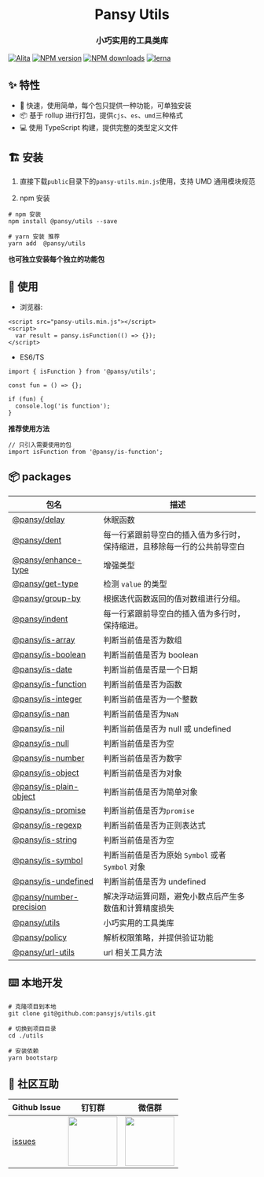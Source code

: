 <h1 align="center">Pansy Utils</h1>

<h3 align="center">小巧实用的工具类库</h3>

[![Alita](https://img.shields.io/badge/alitajs-pansy%20utils-blue.svg)](https://github.com/alitajs)
[![NPM version](https://img.shields.io/npm/v/@pansy/utils.svg?style=flat)](https://npmjs.org/package/@pansy/utils)
[![NPM downloads](http://img.shields.io/npm/dm/@pansy/utils.svg?style=flat)](https://npmjs.org/package/@pansy/utils)
[![lerna](https://img.shields.io/badge/maintained%20with-lerna-cc00ff.svg)](https://lerna.js.org)

## ✨ 特性

- 🚀 快速，使用简单，每个包只提供一种功能，可单独安装
- 📦 基于 rollup 进行打包，提供`cjs`、`es`、`umd`三种格式
- 💻 使用 TypeScript 构建，提供完整的类型定义文件

## 🏗 安装

1. 直接下载`public`目录下的`pansy-utils.min.js`使用，支持 UMD 通用模块规范

2. npm 安装

```
# npm 安装
npm install @pansy/utils --save

# yarn 安装 推荐
yarn add  @pansy/utils
```

**也可独立安装每个独立的功能包**

## 🔨 使用

- 浏览器:

```
<script src="pansy-utils.min.js"></script>
<script>
  var result = pansy.isFunction(() => {});
</script>
```

- ES6/TS

```
import { isFunction } from '@pansy/utils';

const fun = () => {};

if (fun) {
  console.log('is function');
}
```

**推荐使用方法**

```
// 只引入需要使用的包
import isFunction from '@pansy/is-function';
```

## 📦 packages

<!-- start-directory -->

| 包名                                                                                               | 描述                                                                     |
| -------------------------------------------------------------------------------------------------- | ------------------------------------------------------------------------ |
| [@pansy/delay](https://github.com/pansyjs/utils/tree/master/packages/delay/)                       | 休眠函数                                                                 |
| [@pansy/dent](https://github.com/pansyjs/utils/tree/master/packages/dent/)                         | 每一行紧跟前导空白的插入值为多行时，保持缩进，且移除每一行的公共前导空白 |
| [@pansy/enhance-type](https://github.com/pansyjs/utils/tree/master/packages/enhance-type/)         | 增强类型                                                                 |
| [@pansy/get-type](https://github.com/pansyjs/utils/tree/master/packages/get-type/)                 | 检测 `value` 的类型                                                      |
| [@pansy/group-by](https://github.com/pansyjs/utils/tree/master/packages/group-by/)                 | 根据迭代函数返回的值对数组进行分组。                                     |
| [@pansy/indent](https://github.com/pansyjs/utils/tree/master/packages/indent/)                     | 每一行紧跟前导空白的插入值为多行时，保持缩进。                           |
| [@pansy/is-array](https://github.com/pansyjs/utils/tree/master/packages/is-array/)                 | 判断当前值是否为数组                                                     |
| [@pansy/is-boolean](https://github.com/pansyjs/utils/tree/master/packages/is-boolean/)             | 判断当前值是否为 boolean                                                 |
| [@pansy/is-date](https://github.com/pansyjs/utils/tree/master/packages/is-date/)                   | 判断当前值是否是一个日期                                                 |
| [@pansy/is-function](https://github.com/pansyjs/utils/tree/master/packages/is-function/)           | 判断当前值是否为函数                                                     |
| [@pansy/is-integer](https://github.com/pansyjs/utils/tree/master/packages/is-integer/)             | 判断当前值是否为一个整数                                                 |
| [@pansy/is-nan](https://github.com/pansyjs/utils/tree/master/packages/is-nan/)                     | 判断当前值是否为`NaN`                                                    |
| [@pansy/is-nil](https://github.com/pansyjs/utils/tree/master/packages/is-nil/)                     | 判断当前值是否为 null 或 undefined                                       |
| [@pansy/is-null](https://github.com/pansyjs/utils/tree/master/packages/is-nulll/)                  | 判断当前值是否为空                                                       |
| [@pansy/is-number](https://github.com/pansyjs/utils/tree/master/packages/is-number/)               | 判断当前值是否为数字                                                     |
| [@pansy/is-object](https://github.com/pansyjs/utils/tree/master/packages/is-object/)               | 判断当前值是否为对象                                                     |
| [@pansy/is-plain-object](https://github.com/pansyjs/utils/tree/master/packages/is-plain-object/)   | 判断当前值是否为简单对象                                                 |
| [@pansy/is-promise](https://github.com/pansyjs/utils/tree/master/packages/is-promise/)             | 判断当前值是否为`promise`                                                |
| [@pansy/is-regexp](https://github.com/pansyjs/utils/tree/master/packages/is-regexp/)               | 判断当前值是否为正则表达式                                               |
| [@pansy/is-string](https://github.com/pansyjs/utils/tree/master/packages/is-string/)               | 判断当前值是否为空                                                       |
| [@pansy/is-symbol](https://github.com/pansyjs/utils/tree/master/packages/is-symbol/)               | 判断当前值是否为原始 `Symbol` 或者 `Symbol` 对象                         |
| [@pansy/is-undefined](https://github.com/pansyjs/utils/tree/master/packages/is-undefined/)         | 判断当前值是否为 undefined                                               |
| [@pansy/number-precision](https://github.com/pansyjs/utils/tree/master/packages/number-precision/) | 解决浮动运算问题，避免小数点后产生多数值和计算精度损失                   |
| [@pansy/utils](https://github.com/pansyjs/utils/tree/master/packages/pansy-utils/)                 | 小巧实用的工具类库                                                       |
| [@pansy/policy](https://github.com/pansyjs/utils/tree/master/packages/policy/)                     | 解析权限策略，并提供验证功能                                             |
| [@pansy/url-utils](https://github.com/pansyjs/utils/tree/master/packages/url-utils/)               | url 相关工具方法                                                         |

<!-- end-directory -->

## ⌨️ 本地开发

```
# 克隆项目到本地
git clone git@github.com:pansyjs/utils.git

# 切换到项目目录
cd ./utils

# 安装依赖
yarn bootstarp
```

## 🌟 社区互助

| Github Issue                                      | 钉钉群                                                                                     | 微信群                                                                                   |
| ------------------------------------------------- | ------------------------------------------------------------------------------------------ | ---------------------------------------------------------------------------------------- |
| [issues](https://github.com/pansyjs/utils/issues) | <img src="https://github.com/alitajs/alita/blob/master/public/dingding.png" width="100" /> | <img src="https://github.com/alitajs/alita/blob/master/public/wechat.png" width="100" /> |
